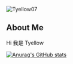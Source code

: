 <p> <img src="https://komarev.com/ghpvc/?username=Tyellow07&label=Profile%20views&color=0e75b6&style=flat" alt="Tyellow07" /> </p>

## About Me

Hi 我是 Tyellow 


[![Anurag's GitHub stats](https://github-readme-stats.vercel.app/api?username=Tyellow07)](https://github.com/Tyellow07/github-readme-stats)
